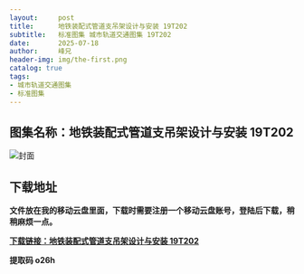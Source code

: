 ```yaml
---
layout:     post
title:      地铁装配式管道支吊架设计与安装 19T202
subtitle:   标准图集 城市轨道交通图集 19T202
date:       2025-07-18
author:     峰兄
header-img: img/the-first.png
catalog: true
tags:
- 城市轨道交通图集
- 标准图集
---
```

## 图集名称：地铁装配式管道支吊架设计与安装 19T202
![封面](https://pic1.imgdb.cn/item/687da6db58cb8da5c8c8e00a.jpg)


## 下载地址 
**文件放在我的移动云盘里面，下载时需要注册一个移动云盘账号，登陆后下载，稍稍麻烦一点。**  
  
[**下载链接：地铁装配式管道支吊架设计与安装 19T202**](https://caiyun.139.com/w/i/2oxwBHV0Ezvki)


**提取码 o26h**

